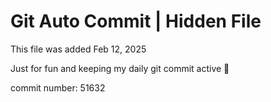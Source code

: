 # Git Auto Commit | Hidden File

This file was added Feb 12, 2025

Just for fun and keeping my daily git commit active 🤪

commit number: 51632
